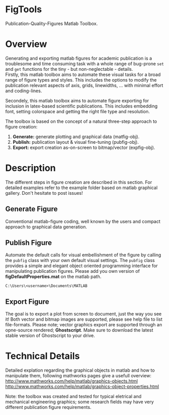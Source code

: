 FigTools
========

Publication-Quality-Figures Matlab Toolbox.

# Overview
Generating and exporting matlab figures for academic publication is a
troublesome and time consuming task with a whole range of bug-prone
<code>set</code> and <code>get</code> functions for the tiny - 
but non-neglectable - details.  
Firstly, this matlab toolbox aims to automate these visual tasks for a broad 
range of figure types and styles. This includes the options to modify the 
publication relevant aspects of axis, grids, linewidths, ... with minimal 
effort and coding-lines.

Secondely, this matlab toolbox aims to automate figure exporting for 
inclusion in latex-based scientific publications. This includes embedding
font, setting colorspace and getting the right file type and resolution.

The toolbox is based on the concept of a natural three-step approach
to figure creation:

1. **Generate:** generate plotting and graphical data (matfig-obj).
2. **Publish:** publication layout & visual fine-tuning (pubfig-obj).
3. **Export:** export creation as-on-screen to bitmap/vector (expfig-obj).

# Description

The different steps in figure creation are described in this section.
For detailed examples refer to the example folder based on matlab graphical gallery.
Don't hesitate to post issues!

## Generate Figure

Conventional matlab-figure coding, well known by the users and compact
approach to graphical data generation.

## Publish Figure

Automate the default calls for visual embellishment of the figure
by calling the <code>pubfig</code> class with your own default visual settings.
The <code>pubfig</code> class provides a simple and elegant object oriented 
programming interface for manipulating publication figures.
Please add you own version of **figDefaultProperties.mat** on the matlab path.
```
C:\Users\<username>\Documents\MATLAB
```

## Export Figure

The goal is to export a plot from screen to document, just the way you see it!
Both vector and bitmap images are supported, please see help file to list file-formats.
Please note; vector graphics export are supported through an opne-source rendered; **Ghostscript**. 
Make sure to download the latest stable version of Ghostscript to your drive.

# Technical Details

Detailed explation regarding the graphical objects in matlab and how to
manipulate them, following mathworks pages give a usefull overview:
http://www.mathworks.com/help/matlab/graphics-objects.html
http://www.mathworks.com/help/matlab/graphics-object-properties.html

Note: the toolbox was created and tested for typical eletrical and mechanical
engineering graphics; some research fields may have very different publication
figure requirements.